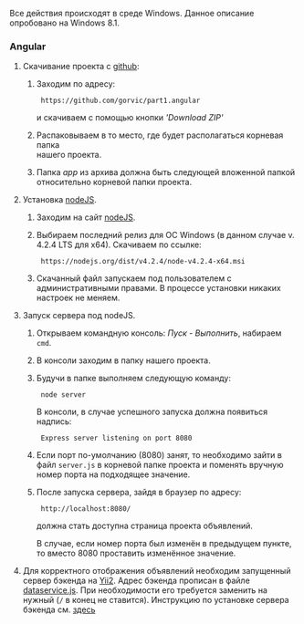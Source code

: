 
Все действия происходят в среде Windows.
Данное описание опробовано на Windows 8.1.

### Аngular
 
1. Cкачивание проекта c [github](https://www.github.com "Github's Homepage"):

    1. Заходим по адресу: 

            https://github.com/gorvic/part1.angular

        и скачиваем с помощью кнопки *'Download ZIP'*
        
    2. Распаковываем в то место, где будет располагаться корневая папка        
    нашего проекта.
    
    3. Папка *app* из архива должна быть следующей вложенной папкой 
    относительно корневой папки проекта.


2. Установка [nodeJS](https://nodejs.org).

    1. Заходим на сайт [nodeJS](https://nodejs.org).
     
    2. Выбираем последний релиз для ОС Windows (в данном случае v. 4.2.4 LTS для x64). Скачиваем по ссылке:
        
            https://nodejs.org/dist/v4.2.4/node-v4.2.4-x64.msi  
   
    3. Скачанный файл запускаем под пользователем с административными правами. 
    В процессе установки никаких настроек не меняем.

3. Запуск сервера под nodeJS.

    1. Открываем командную консоль: *Пуск* - *Выполнить*, набираем `cmd`.
    
    2. В консоли заходим в папку нашего проекта. 
    
    3. Будучи в папке выполняем следующую команду:
    
            node server
 
        В консоли, в случае успешного запуска должна появиться надпись:
            
            Express server listening on port 8080
    
    4. Если порт по-умолчанию (8080) занят, то необходимо зайти в файл `server.js` в корневой папке проекта и поменять вручную  
номер порта на подходящее значение.
 
    5. После запуска сервера, зайдя в браузер по адресу:
     
            http://localhost:8080/ 

        должна стать доступна страница проекта объявлений.
        
        В случае, если номер порта был изменён в предыдущем пункте, то вместо 8080 проставить изменённое значение.

4. Для корректного отображения объявлений необходим запущенный сервер бэкенда на [Yii2](http://www.yiiframework.com/).
   Адрес бэкенда прописан в файле [dataservice.js](https://github.com/gorvic/part1.angular/blob/master/app/core/dataservice.js#L23). При необходимости его требуется заменить на нужный (`/` в конец не ставится).
   Инструкцию по установке сервера бэкенда см. [здесь](https://github.com/gorvic/part1.yii2/blob/master/readme.md) 
   